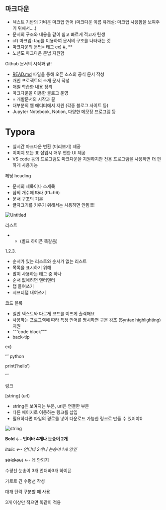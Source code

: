 ## 마크다운

- 텍스트 기반의 가벼운 마크업 언어 (마크다운 이름 유래설: 마크업 사용함을 보여주기 위해서….)
- 문서의 구조와 내용을 같이 쉽고 빠르게 적고자 탄생
- cf) 마크업: tag를 이용하여 문서의 구조를 나타내는 것
- 마크다운의 문법= 태그 ex) #, **
- 노션도 마크다운 문법 지원함

Github 문서의 시작과 끝!

- [READ.md](http://READ.md) 파일을 통해 오픈 소스의 공식 문서 작성
- 개인 프로젝트의 소개 문서 작성
- 매일 학습한 내용 정리
- 마크다운을 이용한 블로그 운영
- = 개발문서의 시작과 끝
- 대부분의 웹 에디터에서 지원 (각종 블로그 사이트 등)
- Jupyter Notebook, Notion, 다양한 메모장 프로그램 등

# Typora

- 실시간 마크다운 변환 (미리보기) 제공
- 이미지 또는 표 삽입시 매우 편한 UI 제공
- VS code 등의 프로그램도 마크다운을 지원하지만 전용 프로그램을 사용하면 더 편하게 사용가능

헤딩 heading

- 문서의 제목이나 소제목
- 샵의 개수에 따라 (h1~h6)
- 문서 구조의 기본
- 글자크기를 키우기 위해서는 사용하면 안됨!!!!

![Untitled](https://s3-us-west-2.amazonaws.com/secure.notion-static.com/a674eddf-b13b-42da-a7c6-47dcd117e6e7/Untitled.png)

리스트 

* - (별표 하이픈 똑같음)

1.2.3.

- 순서가 있는 리스트와 순서가 없는 리스트
- 목록을 표시하기 위해
- 많이 사용하는 태그 중 하나
- 순서 없애려면 엔터엔터
- 탭 들여쓰기
- 시프티탭 내여쓰기

코드 블록 

- 일반 텍스트와 다르게 코드를 이쁘게 출력해요
- 사용하는 프로그램에 따라 특정 언어를 명시하면 구문 강조 (Syntax highlighting) 지원
- “”“code block”””
- back-tip

ex) 

‘’’ python 

print(’hello’)

‘’’

링크

[string] (url)

- string은 보여지는 부분, url은 연결한 부분
- 다른 페이지로 이동하는 링크를 삽입
- 필요하다면 파일의 경로를 넣어 다운로드 가능한 링크로 만들 수 있어야0

![string](img_url)

**Bold ←- 언더바 4개나 눈송이 2개** 

*italic ←- 언더바 2개나 눈송이 1개 양옆*

~~strickout~~ ←-  왜 안되지

수평선 눈송이 3개 언더바3개 하이픈 

가로로 긴 수평선 작성

대개 단락 구분할 때 사용

3개 이상만 적으면 똑같이 적용
